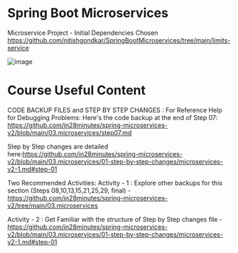 # Spring Boot Microservices

Microservice Project - Initial Dependencies Chosen
https://github.com/nitishgondkar/SpringBootMicroservices/tree/main/limits-service

![image](https://user-images.githubusercontent.com/28915699/119313247-f5cb8380-bc90-11eb-80f3-37df005c5c34.png)


# Course Useful Content

CODE BACKUP FILES and STEP BY STEP CHANGES : For Reference
Help for Debugging Problems:
Here's the code backup at the end of Step 07: https://github.com/in28minutes/spring-microservices-v2/blob/main/03.microservices/step07.md

Step by Step changes are detailed here:https://github.com/in28minutes/spring-microservices-v2/blob/main/03.microservices/01-step-by-step-changes/microservices-v2-1.md#step-01

Two Recommended Activities:
Activity - 1 : Explore other backups for this section (Steps 08,10,13,15,21,25,29, final) - https://github.com/in28minutes/spring-microservices-v2/tree/main/03.microservices

Activity - 2 : Get Familiar with the structure of Step by Step changes file - https://github.com/in28minutes/spring-microservices-v2/blob/main/03.microservices/01-step-by-step-changes/microservices-v2-1.md#step-01
